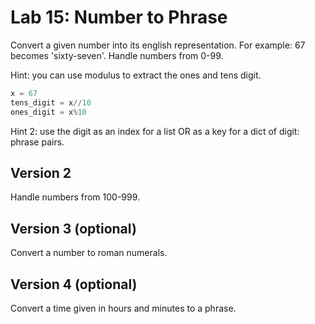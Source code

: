 # Lab 15: Number to Phrase

Convert a given number into its english representation. For example: 67 becomes 'sixty-seven'. Handle numbers from 0-99.

Hint: you can use modulus to extract the ones and tens digit.

```python
x = 67
tens_digit = x//10
ones_digit = x%10
```
Hint 2: use the digit as an index for a list 
OR as a key for a dict of digit: phrase pairs.

## Version 2

Handle numbers from 100-999.

## Version 3 (optional)

Convert a number to roman numerals.

## Version 4 (optional)

Convert a time given in hours and minutes to a phrase.

